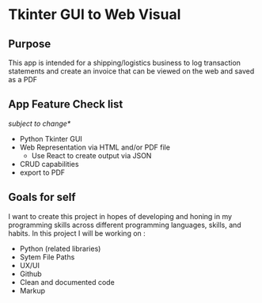 # Tkinter GUI to Web Visual

## Purpose

This app is intended for a shipping/logistics business to log transaction statements and create an invoice that can be viewed on the web and saved as a PDF

## App Feature Check list

_subject to change\*_

- Python Tkinter GUI
- Web Representation via HTML and/or PDF file
  - Use React to create output via JSON
- CRUD capabilities
- export to PDF

## Goals for self

I want to create this project in hopes of developing and honing in my programming skills across different programming languages, skills, and habits. In this project I will be working on :

- Python (related libraries)
- Sytem File Paths
- UX/UI
- Github
- Clean and documented code
- Markup
